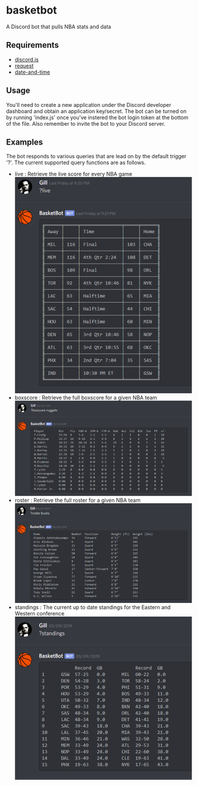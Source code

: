 # basketbot
A Discord bot that pulls NBA stats and data

## Requirements
* [discord.js](https://discord.js.org/#/)
* [request](https://www.npmjs.com/package/request)
* [date-and-time](https://www.npmjs.com/package/date-and-time)

## Usage 
You'll need to create a new application under the Discord developer dashboard and obtain an application key/secret. The bot can be turned on by running 'index.js' once you've instered the bot login token at the bottom of the file. Also remember to invite the bot to your Discord server.

## Examples
The bot responds to various queries that are lead on by the default trigger '?'. The current supported query functions are as follows.
* live
    : Retrieve the live score for every NBA game
    ![](images/ikNggQr.png)
* boxscore
    : Retrieve the full boxscore for a given NBA team
    ![](images/BSBUoxB.png)
* roster
    : Retrieve the full roster for a given NBA team
    ![](images/M4zIEaS.png)
* standings
    : The current up to date standings for the Eastern and Western conference
    ![](images/2fRl9O0.png)


